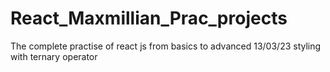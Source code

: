 # React_Maxmillian_Prac_projects
 The complete practise of react js from basics to advanced 
13/03/23 styling with ternary operator